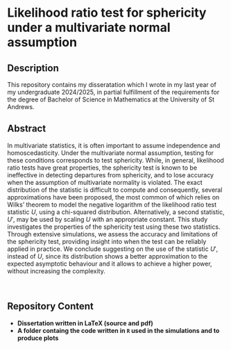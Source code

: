<h1>Likelihood ratio test for sphericity under a multivariate normal assumption</h1>

<h2>Description</h2>

This repository contains my disseratation which I wrote in my last year of my undergraduate 2024/2025, in partial fulfillment of the requirements for the degree of Bachelor of Science in Mathematics at the University of St Andrews.


<h2>Abstract</h2>

In multivariate statistics, it is often important to assume independence and homoscedasticity. Under the multivariate normal assumption, testing for these conditions corresponds to test sphericity. While, in general, likelihood ratio tests have great properties, the sphericity test is known to be ineffective in detecting departures from sphericity, and to lose accuracy when the assumption of multivariate normality is violated. The exact distribution of the statistic is difficult to compute and consequently, several approximations have been proposed, the most common of which relies on Wilks’ theorem to model the negative logarithm of the likelihood ratio test statistic $U$, using a chi-squared distribution. Alternatively, a second statistic, $U'$, may be used by scaling $U$ with an appropriate constant. This study investigates the properties of the sphericity test using these two statistics. Through extensive simulations, we assess the accuracy and limitations of the sphericity test, providing insight into when the test can be reliably applied in practice. We conclude suggesting on the use of the statistic $U'$, instead of $U$, since its distribution shows a better approximation to the expected asymptotic behaviour and it allows to achieve a higher power, without increasing the complexity.

<br />

<h2>Repository Content</h2>

- <b>Dissertation written in LaTeX (source and pdf)</b>
- <b>A folder containg the code written in `R` used in the simulations and to produce plots</b>

